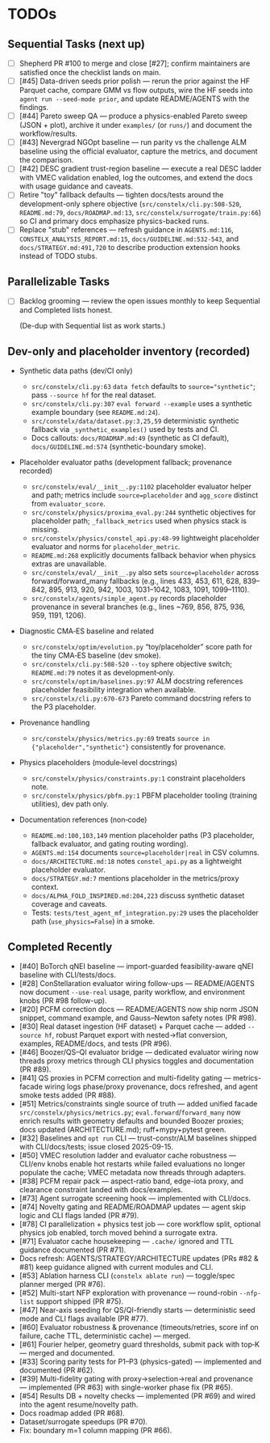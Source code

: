 # TODOs

## Sequential Tasks (next up)

- [ ] Shepherd PR #100 to merge and close [#27]; confirm maintainers are satisfied once the checklist lands on main.
- [ ] [#45] Data-driven seeds prior polish — rerun the prior against the HF Parquet cache, compare GMM vs flow outputs, wire the HF seeds into `agent run --seed-mode prior`, and update README/AGENTS with the findings.
- [ ] [#44] Pareto sweep QA — produce a physics-enabled Pareto sweep (JSON + plot), archive it under `examples/` (or `runs/`) and document the workflow/results.
- [ ] [#43] Nevergrad NGOpt baseline — run parity vs the challenge ALM baseline using the official evaluator, capture the metrics, and document the comparison.
- [ ] [#42] DESC gradient trust-region baseline — execute a real DESC ladder with VMEC validation enabled, log the outcomes, and extend the docs with usage guidance and caveats.
- [ ] Retire "toy" fallback defaults — tighten docs/tests around the development-only sphere objective (`src/constelx/cli.py:508-520`, `README.md:79`, `docs/ROADMAP.md:13`, `src/constelx/surrogate/train.py:66`) so CI and primary docs emphasize physics-backed runs.
- [ ] Replace "stub" references — refresh guidance in `AGENTS.md:116`, `CONSTELX_ANALYSIS_REPORT.md:15`, `docs/GUIDELINE.md:532-543`, and `docs/STRATEGY.md:491,720` to describe production extension hooks instead of TODO stubs.

## Parallelizable Tasks
- [ ] Backlog grooming — review the open issues monthly to keep Sequential and Completed lists honest.

  (De-dup with Sequential list as work starts.)

## Dev-only and placeholder inventory (recorded)
- Synthetic data paths (dev/CI only)
  - `src/constelx/cli.py:63` `data fetch` defaults to `source="synthetic"`; pass `--source hf` for the real dataset.
  - `src/constelx/cli.py:307` `eval forward --example` uses a synthetic example boundary (see `README.md:24`).
  - `src/constelx/data/dataset.py:3,25,59` deterministic synthetic fallback via `_synthetic_examples()` used by tests and CI.
  - Docs callouts: `docs/ROADMAP.md:49` (synthetic as CI default), `docs/GUIDELINE.md:574` (synthetic-boundary smoke).

- Placeholder evaluator paths (development fallback; provenance recorded)
  - `src/constelx/eval/__init__.py:1102` placeholder evaluator helper and path; metrics include `source=placeholder` and `agg_score` distinct from `evaluator_score`.
  - `src/constelx/physics/proxima_eval.py:244` synthetic objectives for placeholder path; `_fallback_metrics` used when physics stack is missing.
  - `src/constelx/physics/constel_api.py:48-99` lightweight placeholder evaluator and norms for `placeholder_metric`.
  - `README.md:268` explicitly documents fallback behavior when physics extras are unavailable.
  - `src/constelx/eval/__init__.py` also sets `source=placeholder` across forward/forward_many fallbacks (e.g., lines 433, 453, 611, 628, 839–842, 895, 913, 920, 942, 1003, 1031–1042, 1083, 1091, 1099–1110).
  - `src/constelx/agents/simple_agent.py` records placeholder provenance in several branches (e.g., lines ~769, 856, 875, 936, 959, 1191, 1206).

- Diagnostic CMA‑ES baseline and related
  - `src/constelx/optim/evolution.py` “toy/placeholder” score path for the tiny CMA‑ES baseline (dev smoke).
  - `src/constelx/cli.py:508-520` `--toy` sphere objective switch; `README.md:79` notes it as development‑only.
  - `src/constelx/optim/baselines.py:97` ALM docstring references placeholder feasibility integration when available.
  - `src/constelx/cli.py:670-673` Pareto command docstring refers to the P3 placeholder.

- Provenance handling
  - `src/constelx/physics/metrics.py:69` treats `source in {"placeholder","synthetic"}` consistently for provenance.

- Physics placeholders (module‑level docstrings)
  - `src/constelx/physics/constraints.py:1` constraint placeholders note.
  - `src/constelx/physics/pbfm.py:1` PBFM placeholder tooling (training utilities), dev path only.

- Documentation references (non‑code)
  - `README.md:100,103,149` mention placeholder paths (P3 placeholder, fallback evaluator, and gating routing wording).
  - `AGENTS.md:154` documents `source=placeholder|real` in CSV columns.
  - `docs/ARCHITECTURE.md:18` notes `constel_api.py` as a lightweight placeholder evaluator.
  - `docs/STRATEGY.md:7` mentions placeholder in the metrics/proxy context.
  - `docs/ALPHA_FOLD_INSPIRED.md:204,223` discuss synthetic dataset coverage and caveats.
  - Tests: `tests/test_agent_mf_integration.py:29` uses the placeholder path (`use_physics=False`) in a smoke.

## Completed Recently
- [#40] BoTorch qNEI baseline — import-guarded feasibility-aware qNEI baseline with CLI/tests/docs.
- [#28] ConStellaration evaluator wiring follow-ups — README/AGENTS now document `--use-real`
  usage, parity workflow, and environment knobs (PR #98 follow-up).
- [#20] PCFM correction docs — README/AGENTS now ship norm JSON snippet, command example, and Gauss–Newton safety notes (PR #98).
- [#30] Real dataset ingestion (HF dataset) + Parquet cache — added `--source hf`, robust Parquet export with nested→flat conversion, examples, README/docs, and tests (PR #96).
- [#46] Boozer/QS–QI evaluator bridge — dedicated evaluator wiring now threads proxy metrics through CLI physics toggles and documentation (PR #89).
- [#41] QS proxies in PCFM correction and multi-fidelity gating — metrics-facade wiring logs phase/proxy provenance, docs refreshed, and agent smoke tests added (PR #88).
- [#51] Metrics/constraints single source of truth — added unified facade `src/constelx/physics/metrics.py`; `eval.forward`/`forward_many` now enrich results with geometry defaults and bounded Boozer proxies; docs updated (ARCHITECTURE.md); ruff+mypy+pytest green.
- [#32] Baselines and `opt run` CLI — trust-constr/ALM baselines shipped with CLI/docs/tests; issue closed 2025-09-15.
- [#50] VMEC resolution ladder and evaluator cache robustness — CLI/env knobs enable hot restarts while failed evaluations no longer populate the cache; VMEC metadata now threads through adapters.
- [#38] PCFM repair pack — aspect-ratio band, edge-iota proxy, and clearance constraint landed with docs/examples.
- [#73] Agent surrogate screening hook — implemented with CLI/docs.
- [#74] Novelty gating and README/ROADMAP updates — agent skip logic and CLI flags landed (PR #79).
- [#78] CI parallelization + physics test job — core workflow split, optional physics job enabled, torch moved behind a surrogate extra.
- [#71] Evaluator cache housekeeping — `.cache/` ignored and TTL guidance documented (PR #71).
- Docs refresh: AGENTS/STRATEGY/ARCHITECTURE updates (PRs #82 & #81) keep guidance aligned with current modules and CLI.
- [#53] Ablation harness CLI (`constelx ablate run`) — toggle/spec planner merged (PR #76).
- [#52] Multi-start NFP exploration with provenance — round-robin `--nfp-list` support shipped (PR #75).
- [#47] Near-axis seeding for QS/QI-friendly starts — deterministic seed mode and CLI flags available (PR #77).
- [#60] Evaluator robustness & provenance (timeouts/retries, score inf on failure, cache TTL, deterministic cache) — merged.
- [#61] Fourier helper, geometry guard thresholds, submit pack with top‑K — merged and documented.
- [#33] Scoring parity tests for P1–P3 (physics-gated) — implemented and documented (PR #62).
- [#39] Multi-fidelity gating with proxy→selection→real and provenance — implemented (PR #63) with single-worker phase fix (PR #65).
- [#54] Results DB + novelty checks — implemented (PR #69) and wired into the agent resume/novelty path.
- Docs roadmap added (PR #68).
- Dataset/surrogate speedups (PR #70).
- Fix: boundary m=1 column mapping (PR #66).
